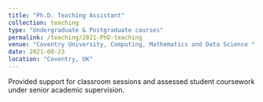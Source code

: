 ```yaml
---
title: "Ph.D. Teaching Assistant"
collection: teaching
type: "Undergraduate & Postgraduate courses"
permalink: /teaching/2021-PhD-teaching
venue: "Coventry University, Computing, Mathematics and Data Science "
date: 2021-08-23
location: "Coventry, UK"
---
```


Provided support for classroom sessions and assessed student coursework under senior academic supervision.
